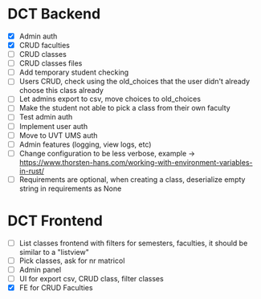 # DCT Backend
- [x] Admin auth
- [x] CRUD faculties
- [ ] CRUD classes
- [ ] CRUD classes files
- [ ] Add temporary student checking
- [ ] Users CRUD, check using the old_choices that the user didn't already choose this class already
- [ ] Let admins export to csv, move choices to old_choices 
- [ ] Make the student not able to pick a class from their own faculty
- [ ] Test admin auth
- [ ] Implement user auth
- [ ] Move to UVT UMS auth
- [ ] Admin features (logging, view logs, etc)
- [ ] Change configuration to be less verbose, example -> https://www.thorsten-hans.com/working-with-environment-variables-in-rust/
- [ ] Requirements are optional, when creating a class, deserialize empty string in requirements as None

# DCT Frontend
- [ ] List classes frontend with filters for semesters, faculties, it should be similar to a "listview"
- [ ] Pick classes, ask for nr matricol
- [ ] Admin panel
- [ ] UI for export csv, CRUD class, filter classes
- [x] FE for CRUD Faculties
